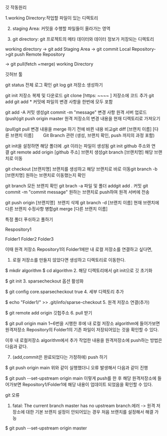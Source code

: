 깃 작동원리 

1.working Directory:작업할 파일이 있는 디렉토리

2. staging Area: 커밋을 수행할 파일들이 올라가는 영역

3. git directory: git 프로젝트의 메타 데이터와 데이터 정보가 저장되는 디렉토리

working directory -> git add  Staging Area -> git commit Local Repository->git push Remote Repository

-> git pull(fetch +merge) working Directory



깃허브 툴 


git status 전체 로그 확인 git log git 저장소 생성하기

git init 저장소 복제 및 다운로드 git clone [https: ~~~~ ] 저장소에 코드 추가  git add   git add * 커밋에 파일의 변경 사항을 한번에 모두 포함 

git add -A 커밋 생성git commit -m "message" 변경 사항 원격 서버 업로드 (push)git push origin master 원격 저장소의 변경 내용을 현재 디렉토리로 가져오기

(pull)git pull 변경 내용을 merge 하기 전에 바뀐 내용 비교git diff [브랜치 이름] [다른 브랜치 이름]        Git Branch 관련 (생성, 브랜치 확인, push 까지의 과정 포함)

git init을 설정하면 해당 폴더에 .git 이라는 파일이 생성됨 git init github 주소와 연결 git remote add origin [github 주소] 브랜치 생성git branch [브랜치명] 해당 브랜치로 이동

git checkout [브랜치명] 브랜치를 생성하고 해당 브랜치로 바로 이동git branch -b [브랜치명] 원하는 브랜치로 이동했는지 확인 

git branch 모든 브랜치 확인 git brach -a 파일 및 폴더 addgit add . 커밋 git commit -m "commit message" 원하는 브랜치로 push하여 원격 서버에 전송

git push origin [브랜치명]       브랜치 삭제 git branch -d [브랜치 이름] 현재 브랜치에 다른 브랜치 수정사항 병합git merge [다른 브랜치 이름] 


특정 폴더 푸쉬하고 풀하기 

Respository1

Folder1
Folder2
Folder3

이때 원격 저장소 Repository1의 Folder1에만 내 로컬 저장소를 연결하고 싶다면,
1. 로컬 저장소를 만들지 않았다면 생성하고 디렉토리로 이동한다.

$ mkdir algorithm
$ cd algorithm
2. 해당 디렉토리에서 git init으로 깃 초기화

$ git init
3. sparsecheckout 옵션 활성화

$ git config core.sparsecheckout true
4. 세부 디렉토리 추가

$ echo "Folder1/" >> .git/info/sparse-checkout
5. 원격 저장소 연결(추가)

$ git remote add origin 깃헙주소
6. pull 받기

$ git pull origin main
1~6번을 시행한 후에 내 로컬 저장소 algorithm에 들어가보면 원격저장소 Repository의 Folder1의 기존 파일이 저장되어있는 것을 확인할 수 있다.

이후 내 로컬저장소 algorithm에서 추가 작업한 내용을 원격저장소에 push하는 방법은 다음과 같다.

7. (add,commit은 완료되었다는 가정하에) push 하기

$ git push origin main
위와 같이 실행했더니 오류 발생해서 다음과 같이 진행

$ git push --set-upstream origin main
이렇게 push를 한 후 해당 원격저장소에 들어가보면 Repository1/Folder1에 해당 내용이 업데이트 되었음을 확인할 수 있다.

git 오류

1. fatal: The current branch master has no upstream branch.에러 -> 원격 저장소에 대한 기본 브랜치 설정이 안되어있는 경우
 처음 브랜치를 설정해서 해결 가능

$ git push --set-upstream origin master



